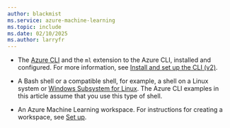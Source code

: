 ```yaml
---
author: blackmist
ms.service: azure-machine-learning
ms.topic: include
ms.date: 02/10/2025
ms.author: larryfr
---
```


* The [Azure CLI](/cli/azure/) and the `ml` extension to the Azure CLI, installed and configured. For more information, see [Install and set up the CLI (v2)](../how-to-configure-cli.md).

* A Bash shell or a compatible shell, for example, a shell on a Linux system or [Windows Subsystem for Linux](/windows/wsl/about). The Azure CLI examples in this article assume that you use this type of shell.

* An Azure Machine Learning workspace. For instructions for creating a workspace, see [Set up](../how-to-configure-cli.md#set-up).